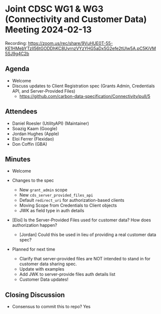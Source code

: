 # Joint CDSC WG1 & WG3 (Connectivity and Customer Data) Meeting 2024-02-13

Recording: https://zoom.us/rec/share/9VuHUE0T-55-KE1HMebYTzll56tGODDhKC8UvrnzVYzYHG5aDx5G2efe2tUlw5A.pC5KiVM5SJ9g4C2b

## Agenda
* Welcome
* Discuss updates to Client Registration spec (Grants Admin, Credentials API, and Server-Provided Files)
    * https://github.com/carbon-data-specification/Connectivity/pull/5

## Attendees
* Daniel Roesler (UtilityAPI) (Maintainer)
* Soazig Kaam (Google)
* Jordan Hughes (Apple)
* Eloi Ferrer (Flexidao)
* Don Coffin (GBA)

## Minutes
* Welcome
* Changes to the spec
    * New `grant_admin` scope
    * New `cds_server_provided_files_api`
    * Default `redirect_uri` for authorization-based clients
    * Moving Scope from Credentials to Client objects
    * JWK as field type in auth details

* [Eloi] Is the Server-Provided Files used for customer data? How does authorization happen?
    * [Jordan] Could this be used in lieu of providing a real customer data spec?

* Planned for next time
    * Clarify that server-provided files are NOT intended to stand in for customer data sharing spec.
    * Update with examples
    * Add JWK to server-provide files auth details list
    * Customer Data updates!

## Closing Discussion
* Consensus to commit this to repo? Yes

